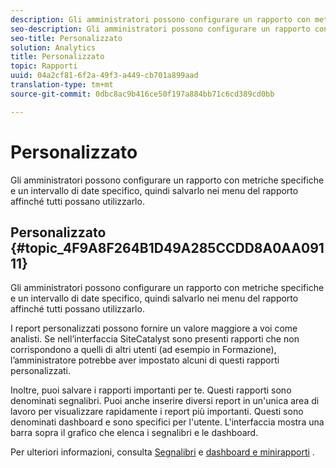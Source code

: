 ```yaml
---
description: Gli amministratori possono configurare un rapporto con metriche specifiche e un intervallo di date specifico, quindi salvarlo nei menu del rapporto affinché tutti possano utilizzarlo.
seo-description: Gli amministratori possono configurare un rapporto con metriche specifiche e un intervallo di date specifico, quindi salvarlo nei menu del rapporto affinché tutti possano utilizzarlo.
seo-title: Personalizzato
solution: Analytics
title: Personalizzato
topic: Rapporti
uuid: 04a2cf81-6f2a-49f3-a449-cb701a899aad
translation-type: tm+mt
source-git-commit: 0dbc8ac9b416ce50f197a884bb71c6cd389cd0bb

---
```



# Personalizzato

Gli amministratori possono configurare un rapporto con metriche specifiche e un intervallo di date specifico, quindi salvarlo nei menu del rapporto affinché tutti possano utilizzarlo.

## Personalizzato {#topic_4F9A8F264B1D49A285CCDD8A0AA09111}

Gli amministratori possono configurare un rapporto con metriche specifiche e un intervallo di date specifico, quindi salvarlo nei menu del rapporto affinché tutti possano utilizzarlo.

I report personalizzati possono fornire un valore maggiore a voi come analisti. Se nell’interfaccia SiteCatalyst sono presenti rapporti che non corrispondono a quelli di altri utenti (ad esempio in Formazione), l’amministratore potrebbe aver impostato alcuni di questi rapporti personalizzati.

Inoltre, puoi salvare i rapporti importanti per te. Questi rapporti sono denominati segnalibri. Puoi anche inserire diversi report in un'unica area di lavoro per visualizzare rapidamente i report più importanti. Questi sono denominati dashboard e sono specifici per l'utente. L'interfaccia mostra una barra sopra il grafico che elenca i segnalibri e le dashboard.

Per ulteriori informazioni, consulta [Segnalibri](https://marketing.adobe.com/resources/help/en_US/sc/user/c_bookmarks.html) e [dashboard e minirapporti](https://marketing.adobe.com/resources/help/en_US/sc/user/c_dashboard.html) .
